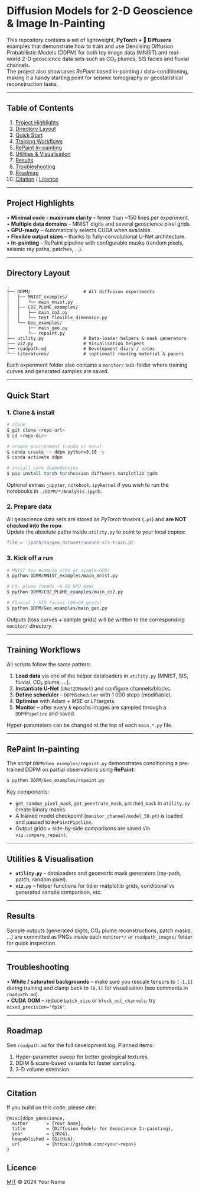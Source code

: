 # Diffusion Models for 2-D Geoscience & Image In-Painting

This repository contains a set of lightweight, **PyTorch + 🤗 Diffusers** examples that demonstrate how to train and use Denoising Diffusion Probabilistic Models (DDPM) for both toy image data (MNIST) and real-world 2-D geoscience data sets such as CO₂ plumes, SIS facies and fluvial channels.  
The project also showcases *RePaint* based in-painting / data-conditioning, making it a handy starting point for seismic tomography or geostatistical reconstruction tasks.

---

## Table of Contents
1. [Project Highlights](#project-highlights)  
2. [Directory Layout](#directory-layout)  
3. [Quick Start](#quick-start)  
4. [Training Workflows](#training-workflows)  
5. [RePaint In-painting](#repaint-in-painting)  
6. [Utilities & Visualisation](#utilities--visualisation)  
7. [Results](#results)  
8. [Troubleshooting](#troubleshooting)  
9. [Roadmap](#roadmap)  
10. [Citation](#citation) / [Licence](#licence)

---

## Project Highlights
• **Minimal code ‑ maximum clarity** – fewer than ~150 lines per experiment.  
• **Multiple data domains** – MNIST digits and several geoscience pixel grids.  
• **GPU-ready** – Automatically selects CUDA when available.  
• **Flexible output sizes** – thanks to fully-convolutional U-Net architecture.  
• **In-painting** – RePaint pipeline with configurable masks (random pixels, seismic ray paths, patches, …).

---

## Directory Layout
```text
.
├── DDPM/                    # All diffusion experiments
│   ├── MNIST_examples/
│   │   └── main_mnist.py
│   ├── CO2_PLUME_examples/
│   │   ├── main_co2.py
│   │   └── test_flexible_dimension.py
│   └── Geo_examples/
│       ├── main_geo.py
│       └── repaint.py
├── utility.py               # Data-loader helpers & mask generators
├── viz.py                   # Visualisation helpers
├── roadpath.md              # Development diary / notes
└── literatures/             # (optional) reading material & papers
```
Each experiment folder also contains a `monitor/` sub-folder where training curves and generated samples are saved.

---

## Quick Start
### 1. Clone & install
```bash
# clone
$ git clone <repo-url>
$ cd <repo-dir>

# create environment (conda or venv)
$ conda create -n ddpm python=3.10 -y
$ conda activate ddpm

# install core dependencies
$ pip install torch torchvision diffusers matplotlib tqdm
```
Optional extras: `jupyter`, `notebook`, `ipykernel` if you wish to run the notebooks in `./DDPM/*/Analysis.ipynb`.

### 2. Prepare data
All geoscience data sets are stored as *PyTorch tensors* (`.pt`) and **are NOT checked into the repo**.  
Update the absolute paths inside `utility.py` to point to your local copies:
```python
file = '/path/to/geo_dataset/uncond-sis-train.pt'
```

### 3. Kick off a run
```bash
# MNIST toy example (CPU or single-GPU)
$ python DDPM/MNIST_examples/main_mnist.py

# CO₂ plume (needs ~6 GB GPU mem)
$ python DDPM/CO2_PLUME_examples/main_co2.py

# Fluvial / SIS facies (64×64 grids)
$ python DDPM/Geo_examples/main_geo.py
```
Outputs (loss curves + sample grids) will be written to the corresponding `monitor/` directory.

---

## Training Workflows
All scripts follow the same pattern:
1. **Load data** via one of the helper dataloaders in `utility.py` (MNIST, SIS, fluvial, CO₂ plume, …).  
2. **Instantiate U-Net** (`UNet2DModel`) and configure channels/blocks.  
3. **Define scheduler** – `DDPMScheduler` with 1 000 steps (modifiable).  
4. **Optimise** with Adam + _MSE_ or _L1_ targets.  
5. **Monitor** – after every *k* epochs images are sampled through a `DDPMPipeline` and saved.

Hyper-parameters can be changed at the top of each `main_*.py` file.

---

## RePaint In-painting
The script `DDPM/Geo_examples/repaint.py` demonstrates conditioning a pre-trained DDPM on partial observations using **RePaint**:
```bash
$ python DDPM/Geo_examples/repaint.py
```
Key components:
* `get_random_pixel_mask`, `get_penetrate_mask`, `patched_mask` in `utility.py` create binary masks.  
* A trained model checkpoint (`monitor_channel/model_50.pt`) is loaded and passed to `RePaintPipeline`.
* Output grids + side-by-side comparisons are saved via `viz.compare_repaint`.

---

## Utilities & Visualisation
* **`utility.py`** – dataloaders and geometric mask generators (ray-path, patch, random pixel).  
* **`viz.py`** – helper functions for tidier matplotlib grids, conditional vs generated sample comparison, etc.

---

## Results
Sample outputs (generated digits, CO₂ plume reconstructions, patch masks, …) are committed as PNGs inside each `monitor*/` or `roadpath_images/` folder for quick inspection.

---

## Troubleshooting
• **White / saturated backgrounds** – make sure you rescale tensors to `[-1,1]` during training and clamp back to `[0,1]` for visualisation (see comments in `roadpath.md`).  
• **CUDA OOM** – reduce `batch_size` or `block_out_channels`; try `mixed_precision="fp16"`.

---

## Roadmap
See `roadpath.md` for the full development log.  Planned items:
1. Hyper-parameter sweep for better geological textures.  
2. DDIM & score-based variants for faster sampling.  
3. 3-D volume extension.

---

## Citation
If you build on this code, please cite:
```text
@misc{ddpm_geoscience,
  author       = {Your Name},
  title        = {Diffusion Models for Geoscience In-painting},
  year         = {2024},
  howpublished = {GitHub},
  url          = {https://github.com/<your-repo>}
}
```

## Licence
[MIT](LICENSE) © 2024 Your Name
